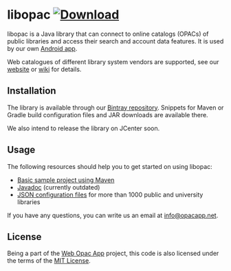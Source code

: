 libopac  [ ![Download](https://api.bintray.com/packages/opacapp/libs/libopac/images/download.svg) ](https://bintray.com/opacapp/libs/libopac/_latestVersion)
=======
libopac is a Java library that can connect to online catalogs (OPACs) of public libraries and access their search and account data features. It is used by our own [Android app](https://github.com/opacapp/opacclient).

Web catalogues of different library system vendors are supported, see our [website](http://de.opacapp.net/kompatibilitaet/) or [wiki](https://github.com/raphaelm/opacclient/wiki/Supported-library-types) for details.

Installation
------------
The library is available through our [Bintray repository](https://bintray.com/opacapp/libs/libopac/). Snippets for Maven or Gradle build configuration files and JAR downloads are available there.

We also intend to release the library on JCenter soon.

Usage
-----
The following resources should help you to get started on using libopac:

* [Basic sample project using Maven](https://github.com/opacapp/libopac-sample-mvn) 
* [Javadoc](https://en.opacapp.net/doc/) (currently outdated)
* [JSON configuration files](https://github.com/opacapp/opacclient/tree/master/opacclient/opacapp/src/main/assets/bibs) for more than 1000 public and university libraries

If you have any questions, you can write us an email at [info@opacapp.net](mailto:info@opacapp.net).

License
-------
Being a part of the [Web Opac App](https://github.com/opacapp/opacclient) project, this code is also licensed under the terms of the [MIT License](http://opensource.org/licenses/mit-license.php).